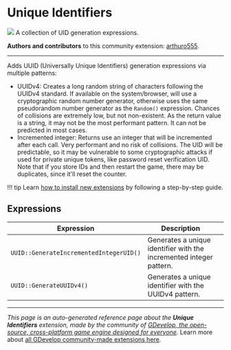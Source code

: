 # Unique Identifiers

<img src="https://resources.gdevelop-app.com/assets/Icons/identifier.svg" class="extension-icon"></img>
A collection of UID generation expressions.

**Authors and contributors** to this community extension: [arthuro555](https://gd.games/arthuro555).

---

Adds UUID (Universally Unique Identifiers) generation expressions via multiple patterns:

- UUIDv4: Creates a long random string of characters following the UUIDv4 standard. If available on the system/browser, will use a cryptographic random number generator, otherwise uses the same pseudorandom number generator as the `Random()` expression. Chances of collisions are extremely low, but not non-existent. As the return value is a string, it may not be the most performant pattern. It can not be predicted in most cases.
- Incremented integer: Returns use an integer that will be incremented after each call. Very performant and no risk of collisions. The UID will be predictable, so it may be vulnerable to some cryptographic attacks if used for private unique tokens, like password reset verification UID. Note that if you store IDs and then restart the game, there may be duplicates, since it'll reset the counter.

!!! tip
    Learn [how to install new extensions](/gdevelop5/extensions/search) by following a step-by-step guide.

## Expressions

| Expression | Description |  |
|-----|-----|-----|
| `UUID::GenerateIncrementedIntegerUID()` | Generates a unique identifier with the incremented integer pattern. ||
| `UUID::GenerateUUIDv4()` | Generates a unique identifier with the UUIDv4 pattern. ||

---

*This page is an auto-generated reference page about the **Unique Identifiers** extension, made by the community of [GDevelop, the open-source, cross-platform game engine designed for everyone](https://gdevelop.io/).* Learn more about [all GDevelop community-made extensions here](/gdevelop5/extensions).